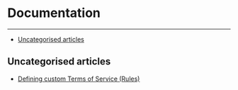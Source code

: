 # Documentation

---

- [Uncategorised articles](#uncategorised-articles)

## Uncategorised articles

- [Defining custom Terms of Service (Rules)](./articles/defining-custom-terms-of-service.md)
